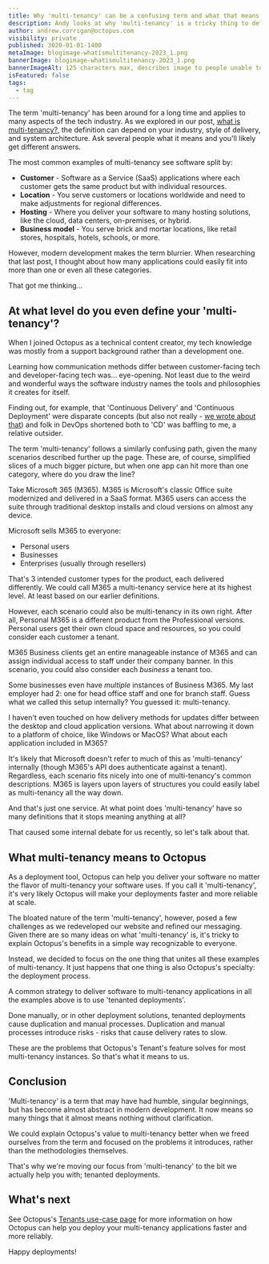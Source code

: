 ```yaml
---
title: Why 'multi-tenancy' can be a confusing term and what that means to Octopus
description: Andy looks at why 'multi-tenancy' is a tricky thing to define and how that affected Octopus's messaging
author: andrew.corrigan@octopus.com
visibility: private
published: 3020-01-01-1400
metaImage: blogimage-whatismultitenancy-2023_1.png
bannerImage: blogimage-whatismultitenancy-2023_1.png
bannerImageAlt: 125 characters max, describes image to people unable to see it.
isFeatured: false
tags: 
  - tag
---
```


The term 'multi-tenancy' has been around for a long time and applies to many aspects of the tech industry. As we explored in our post, [what is multi-tenancy?](updatelink), the definition can depend on your industry, style of delivery, and system architecture. Ask several people what it means and you'll likely get different answers.

The most common examples of multi-tenancy see software split by:

- **Customer** - Software as a Service (SaaS) applications where each customer gets the same product but with individual resources.
- **Location** - You serve customers or locations worldwide and need to make adjustments for regional differences.
- **Hosting** - Where you deliver your software to many hosting solutions, like the cloud, data centers, on-premises, or hybrid. 
- **Business model** - You serve brick and mortar locations, like retail stores, hospitals, hotels, schools, or more.

However, modern development makes the term blurrier. When researching that last post, I thought about how many applications could easily fit into more than one or even all these categories.

That got me thinking...

## At what level do you even define your 'multi-tenancy'?

When I joined Octopus as a technical content creator, my tech knowledge was mostly from a support background rather than a development one.

Learning how communication methods differ between customer-facing tech and developer-facing tech was... eye-opening. Not least due to the weird and wonderful ways the software industry names the tools and philosophies it creates for itself.

Finding out, for example, that 'Continuous Delivery' and 'Continuous Deployment' were disparate concepts (but also not really - [we wrote about that](https://octopus.com/devops/continuous-delivery/what-is-continuous-deployment/)) and folk in DevOps shortened both to 'CD' was baffling to me, a relative outsider.

The term 'multi-tenancy' follows a similarly confusing path, given the many scenarios described further up the page. These are, of course, simplified slices of a much bigger picture, but when one app can hit more than one category, where do you draw the line?

Take Microsoft 365 (M365). M365 is Microsoft's classic Office suite modernized and delivered in a SaaS format. M365 users can access the suite through traditional desktop installs and cloud versions on almost any device.

Microsoft sells M365 to everyone:

- Personal users
- Businesses
- Enterprises (usually through resellers)

That's 3 intended customer types for the product, each delivered differently. We could call M365 a multi-tenancy service here at its highest level. At least based on our earlier definitions.

However, each scenario could also be multi-tenancy in its own right. After all, Personal M365 is a different product from the Professional versions. Personal users get their own cloud space and resources, so you could consider each customer a tenant.

M365 Business clients get an entire manageable instance of M365 and can assign individual access to staff under their company banner. In this scenario, you could also consider each *business* a tenant too.

Some businesses even have *multiple* instances of Business M365. My last employer had 2: one for head office staff and one for branch staff. Guess what we called this setup internally? You guessed it: multi-tenancy.

I haven't even touched on how delivery methods for updates differ between the desktop and cloud application versions. What about narrowing it down to a platform of choice, like Windows or MacOS? What about each application included in M365?

It's likely that Microsoft doesn't refer to much of this as 'multi-tenancy' internally (though M365's API does authenticate against a tenant). Regardless, each scenario fits nicely into one of multi-tenancy's common descriptions. M365 is layers upon layers of structures you could easily label as multi-tenancy all the way down.

And that's just one service. At what point does 'multi-tenancy' have so many definitions that it stops meaning anything at all?

That caused some internal debate for us recently, so let's talk about that.

## What multi-tenancy means to Octopus

As a deployment tool, Octopus can help you deliver your software no matter the flavor of multi-tenancy your software uses. If you call it 'multi-tenancy', it's very likely Octopus will make your deployments faster and more reliable at scale.

The bloated nature of the term 'multi-tenancy', however, posed a few challenges as we redeveloped our website and refined our messaging. Given there are so many ideas on what 'multi-tenancy' is, it's tricky to explain Octopus's benefits in a simple way recognizable to everyone.

Instead, we decided to focus on the one thing that unites all these examples of multi-tenancy. It just happens that one thing is also Octopus's specialty: the deployment process.

A common strategy to deliver software to multi-tenancy applications in all the examples above is to use 'tenanted deployments'.

Done manually, or in other deployment solutions, tenanted deployments cause duplication and manual processes. Duplication and manual processes introduce risks - risks that cause delivery rates to slow.

These are the problems that Octopus's Tenant's feature solves for most multi-tenancy instances. So that's what it means to us.

## Conclusion

'Multi-tenancy' is a term that may have had humble, singular beginnings, but has become almost abstract in modern development. It now means so many things that it almost means nothing without clarification.

We could explain Octopus's value to multi-tenancy better when we freed ourselves from the term and focused on the problems it introduces, rather than the methodologies themselves.

That's why we're moving our focus from 'multi-tenancy' to the bit we actually help you with; tenanted deployments.

## What's next

See Octopus's [Tenants use-case page](https://octopus.com/use-case/tenanted-deployments) for more information on how Octopus can help you deploy your multi-tenancy applications faster and more reliably.

Happy deployments!
